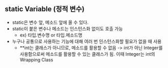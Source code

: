 ## static Variable (정적 변수)
- static은 변수 앞, 메소드 앞에 올 수 있다.
- static이 붙은 변수나 메소드는 인스턴스화 없이도 호출 가능
  - ex) 타입.변수명 or 타입.메소드명
- 누구나 공통으로 사용하는 기능에 대해 여러 번 인스턴스화할 필요가 없을 때 사용
  - **int는 클래스가 아니므로, 메소드를 활용할 수 없음 -> int가 아닌 Integer를 사용함으로써 메소드를 활용할 수 있는 클래스가 됨. 이때 Integer는 int의 Wrapping Class
